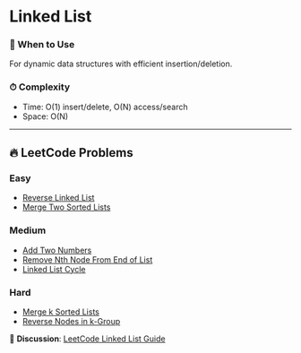# Linked List

### 📖 When to Use
For dynamic data structures with efficient insertion/deletion.

### ⏱ Complexity
- Time: O(1) insert/delete, O(N) access/search
- Space: O(N)

---

## 🔥 LeetCode Problems

### Easy
- [Reverse Linked List](https://leetcode.com/problems/reverse-linked-list/)
- [Merge Two Sorted Lists](https://leetcode.com/problems/merge-two-sorted-lists/)

### Medium
- [Add Two Numbers](https://leetcode.com/problems/add-two-numbers/)
- [Remove Nth Node From End of List](https://leetcode.com/problems/remove-nth-node-from-end-of-list/)
- [Linked List Cycle](https://leetcode.com/problems/linked-list-cycle/)

### Hard
- [Merge k Sorted Lists](https://leetcode.com/problems/merge-k-sorted-lists/)
- [Reverse Nodes in k-Group](https://leetcode.com/problems/reverse-nodes-in-k-group/)

💬 **Discussion**: [LeetCode Linked List Guide](https://leetcode.com/discuss/general-discussion/657507/)
